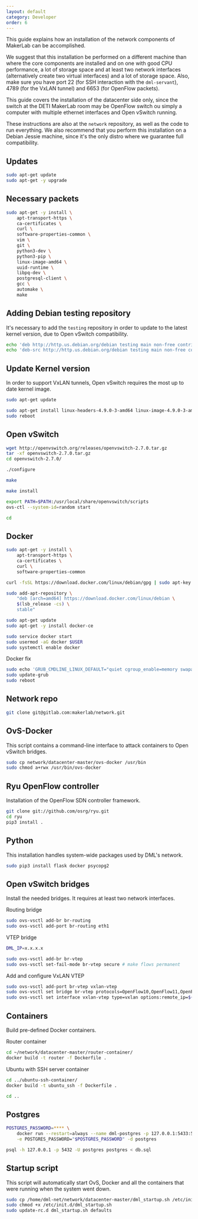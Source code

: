 ```yaml
---
layout: default
category: Developer
order: 6
---
```


This guide explains how an installation of the network components of MakerLab 
can be accomplished. 

We suggest that this installation be performed on a different machine than where 
the core components are installed and on one with good CPU performance, 
a lot of storage space and at least two network interfaces (alternatively create 
two virtual interfaces) and a lot of storage space. Also, make sure you have 
port 22 (for SSH interaction with the `dml-servant`), 4789 (for the VxLAN tunnel)
and 6653 (for OpenFlow packets).

This guide covers the installation of the datacenter side only, since the
switch at the DETI MakerLab room may be OpenFlow switch ou simply a computer
with multiple ethernet interfaces and Open vSwitch running.

These instructions are also at the `network` repository, as well as the code 
to run everything. We also recommend that you perform this installation on 
a Debian Jessie machine, since it's the only distro where we guarantee 
full compatibility.

## Updates

```bash
sudo apt-get update
sudo apt-get -y upgrade
```

## Necessary packets

```bash
sudo apt-get -y install \
    apt-transport-https \
    ca-certificates \
    curl \
    software-properties-common \
    vim \
    git \
    python3-dev \
    python3-pip \
    linux-image-amd64 \
    uuid-runtime \
    libpq-dev \
    postgresql-client \
    gcc \
    automake \
    make
```

## Adding Debian testing repository

It's necessary to add the `testing` repository in order to update to the latest
kernel version, due to Open vSwitch compatibility.

```bash
echo 'deb http://http.us.debian.org/debian testing main non-free contrib' >> /etc/apt/sources.list
echo 'deb-src http://http.us.debian.org/debian testing main non-free contrib' >> /etc/apt/sources.list
```

## Update Kernel version

In order to support VxLAN tunnels, Open vSwitch requires the most up to date
kernel image.

```bash
sudo apt-get update

sudo apt-get install linux-headers-4.9.0-3-amd64 linux-image-4.9.0-3-amd64
sudo reboot
```

## Open vSwitch

```bash
wget http://openvswitch.org/releases/openvswitch-2.7.0.tar.gz
tar -xf openvswitch-2.7.0.tar.gz
cd openvswitch-2.7.0/
```

```bash
./configure
```

```bash
make
```

```bash
make install
```
```bash
export PATH=$PATH:/usr/local/share/openvswitch/scripts
ovs-ctl --system-id=random start
```

```bash
cd
```

## Docker

```bash
sudo apt-get -y install \
    apt-transport-https \
    ca-certificates \
    curl \
    software-properties-common
```

```bash
curl -fsSL https://download.docker.com/linux/debian/gpg | sudo apt-key add -
```

```bash
sudo add-apt-repository \
    "deb [arch=amd64] https://download.docker.com/linux/debian \
    $(lsb_release -cs) \
    stable"
```

```bash
sudo apt-get update
sudo apt-get -y install docker-ce
```

```bash
sudo service docker start
sudo usermod -aG docker $USER
sudo systemctl enable docker
```

Docker fix
```bash
sudo echo 'GRUB_CMDLINE_LINUX_DEFAULT="quiet cgroup_enable=memory swapaccount=1" ' >> /etc/default/grub
sudo update-grub
sudo reboot
```

## Network repo

```bash
git clone git@gitlab.com:makerlab/network.git
```

## OvS-Docker

This script contains a command-line interface to attack containers to 
Open vSwitch bridges.

```bash
sudo cp network/datacenter-master/ovs-docker /usr/bin
sudo chmod a+rwx /usr/bin/ovs-docker
```

## Ryu OpenFlow controller

Installation of the OpenFlow SDN controller framework.

```bash
git clone git://github.com/osrg/ryu.git
cd ryu
pip3 install .
```

## Python

This installation handles system-wide packages used by DML's network.

```bash
sudo pip3 install flask docker psycopg2
```

## Open vSwitch bridges

Install the needed bridges. It requires at least two network interfaces.

Routing bridge
```bash
sudo ovs-vsctl add-br br-routing
sudo ovs-vsctl add-port br-routing eth1
```

VTEP bridge
```bash
DML_IP=x.x.x.x
```

```bash
sudo ovs-vsctl add-br br-vtep
sudo ovs-vsctl set-fail-mode br-vtep secure # make flows permanent
```

Add and configure VxLAN VTEP
```bash
sudo ovs-vsctl add-port br-vtep vxlan-vtep
sudo ovs-vsctl set bridge br-vtep protocols=OpenFlow10,OpenFlow11,OpenFlow12,OpenFlow13
sudo ovs-vsctl set interface vxlan-vtep type=vxlan options:remote_ip=${DML_IP} options:key=flow
```

## Containers

Build pre-defined Docker containers.

Router container
```bash
cd ~/network/datacenter-master/router-container/
docker build -t router -f Dockerfile .
```

Ubuntu with SSH server container
```bash
cd ../ubuntu-ssh-container/
docker build -t ubuntu_ssh -f Dockerfile .
```

```bash
cd ..
```

## Postgres

```bash
POSTGRES_PASSWORD=**** \
    docker run --restart=always --name dml-postgres -p 127.0.0.1:5433:5432 \
    -e POSTGRES_PASSWORD="$POSTGRES_PASSWORD" -d postgres

psql -h 127.0.0.1 -p 5432 -U postgres postgres < db.sql
```

## Startup script

This script will automatically start OvS, Docker and all the containers that
were running when the system went down.

```bash
sudo cp /home/dml-net/network/datacenter-master/dml_startup.sh /etc/init.d/
sudo chmod +x /etc/init.d/dml_startup.sh
sudo update-rc.d dml_startup.sh defaults
```
